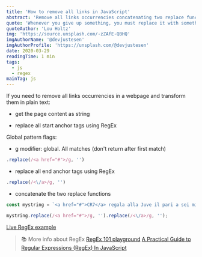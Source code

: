 ```yaml
---
title: 'How to remove all links in JavaScript'
abstract: 'Remove all links occurrencies concatenating two replace functions.'
quote: 'Whenever you give up something, you must replace it with something.'
quoteAuthor: 'Lou Holtz'
img: 'https://source.unsplash.com/-zZAfE-QBHQ'
imgAuthorName: '@devjustesen'
imgAuthorProfile: 'https://unsplash.com/@devjustesen'
date: 2020-03-29
readingTime: 1 min
tags:
  - js
  - regex
mainTag: js
---
```


If you need to remove all links occurrencies in a webpage and transform them in plain text:

- get the page content as string

- replace all start anchor tags using RegEx

Global pattern flags:
  - g modifier: global. All matches (don't return after first match)

```javascript
.replace(/<a href="#">/g, '')
```

- replace all end anchor tags using RegEx

```javascript
.replace(/<\/a>/g, '')
```

- concatenate the two replace functions

```javascript
const mystring = `<a href="#">CR7</a> regala alla Juve il pari a sei minuti dal novantesimo, recuperando la rete segnata da Lukic nel primo tempo su errore di Pjanic. Il Toro manca l'aggancio al quarto posto <a href='#'>Champions</a>, e rimane sesta a -1 dalla Roma e a -2 dall'Atalanta. Per Ronaldo gol numero 601 in carriera coi club`

mystring.replace(/<a href="#">/g, '').replace(/<\/a>/g, '');
```

[Live RegEx example](https://regex101.com/r/iaHby4/1)

> 📚 More info about RegEx
> [RegEx 101 playground](https://regex101.com/)
> [A Practical Guide to Regular Expressions (RegEx) In JavaScript](https://blog.bitsrc.io/a-beginners-guide-to-regular-expressions-regex-in-javascript-9c58feb27eb4)
